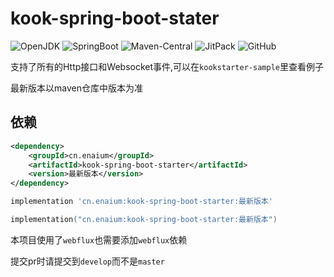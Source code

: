# kook-spring-boot-stater

![OpenJDK](https://img.shields.io/badge/OpenJDK-17-white?style=flat-square&logo=OpenJDK)
![SpringBoot](https://img.shields.io/badge/SpringBoot-3-green?style=flat-square&logo=SpringBoot)
![Maven-Central](https://img.shields.io/maven-central/v/cn.enaium/kook-spring-boot-starter?style=flat-square)
![JitPack](https://img.shields.io/jitpack/version/com.github.Enaium/kook-spring-boot-starter?style=flat-square)
![GitHub](https://img.shields.io/github/license/enaium/kook-spring-boot-starter?style=flat-square)

支持了所有的Http接口和Websocket事件,可以在`kookstarter-sample`里查看例子

最新版本以maven仓库中版本为准

## 依赖

```xml
<dependency>
    <groupId>cn.enaium</groupId>
    <artifactId>kook-spring-boot-starter</artifactId>
    <version>最新版本</version>
</dependency>
```

```groovy
implementation 'cn.enaium:kook-spring-boot-starter:最新版本'
```

```kts
implementation("cn.enaium:kook-spring-boot-starter:最新版本")
```

本项目使用了`webflux`也需要添加`webflux`依赖

提交pr时请提交到`develop`而不是`master`